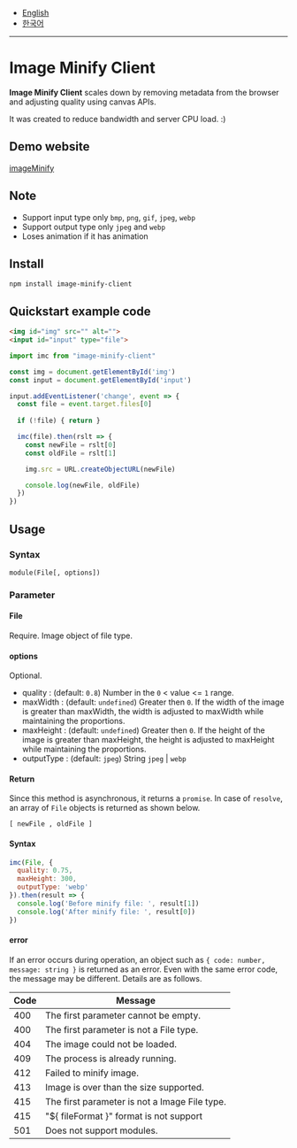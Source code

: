 - [English](https://github.com/niceplugin/image-minify-client)
- [한국어](https://github.com/niceplugin/image-minify-client/blob/main/readme.ko.md)

* * *

# Image Minify Client

**Image Minify Client** scales down by removing metadata from the browser and adjusting quality using canvas APIs.

It was created to reduce bandwidth and server CPU load. :)

## Demo website

[imageMinify](https://imageminify.com/)

## Note

- Support input type only `bmp`, `png`, `gif`, `jpeg`, `webp`
- Support output type only `jpeg` and `webp`
- Loses animation if it has animation

## Install

```shell
npm install image-minify-client
```

## Quickstart example code

```html
<img id="img" src="" alt="">
<input id="input" type="file">
```

```js
import imc from "image-minify-client"

const img = document.getElementById('img')
const input = document.getElementById('input')

input.addEventListener('change', event => {
  const file = event.target.files[0]
  
  if (!file) { return }

  imc(file).then(rslt => {
    const newFile = rslt[0]
    const oldFile = rslt[1]

    img.src = URL.createObjectURL(newFile)

    console.log(newFile, oldFile)
  })
})
```

## Usage

### Syntax

```
module(File[, options])
```

### Parameter

#### File
Require. Image object of file type.

#### options
Optional.
- quality : (default: `0.8`) Number in the `0` < value <= `1` range.
- maxWidth : (default: `undefined`) Greater then `0`. If the width of the image is greater than maxWidth, the width is adjusted to maxWidth while maintaining the proportions.
- maxHeight : (default: `undefined`) Greater then `0`. If the height of the image is greater than maxHeight, the height is adjusted to maxHeight while maintaining the proportions.
- outputType : (default: `jpeg`) String `jpeg` | `webp`

#### Return

Since this method is asynchronous, it returns a `promise`. In case of `resolve`, an array of `File` objects is returned as shown below.

`[ newFile , oldFile ]`

#### Syntax

```js
imc(File, {
  quality: 0.75,
  maxHeight: 300,
  outputType: 'webp'
}).then(result => {
  console.log('Before minify file: ', result[1])
  console.log('After minify file: ', result[0])
})
```
#### error

If an error occurs during operation, an object such as `{ code: number, message: string }` is returned as an error. Even with the same error code, the message may be different. Details are as follows.

| Code | Message                                       |
|------|-----------------------------------------------|
| 400  | The first parameter cannot be empty.          |
| 400  | The first parameter is not a File type.       |
| 404  | The image could not be loaded.                |
| 409  | The process is already running.               |
| 412  | Failed to minify image.                       |
| 413  | Image is over than the size supported.        |
| 415  | The first parameter is not a Image File type. |
| 415  | "${ fileFormat }" format is not support       |
| 501  | Does not support modules.                     |